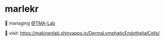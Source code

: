 # marlekr
🔬 managing [@TMA-Lab](https://github.com/TMA-Lab/TMA-Lab)

🔬 visit: https://makinenlab.shinyapps.io/DermaLymphaticEndothelialCells/

